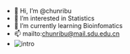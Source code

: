- 👋 Hi, I’m @chunribu
- 👀 I’m interested in Statistics
- 🌱 I’m currently learning Bioinfomatics
- 📫 mailto:chunribu@mail.sdu.edu.cn
- ![intro]("/blob/main/intro.jpg")
